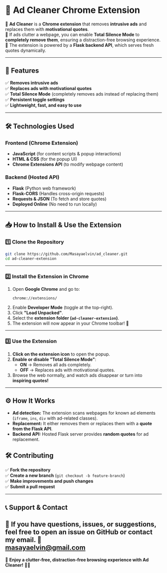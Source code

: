 # 🚀 **Ad Cleaner Chrome Extension**  

🔹 **Ad Cleaner** is a **Chrome extension** that removes **intrusive ads** and replaces them with **motivational quotes**.  
🔹 If ads clutter a webpage, you can enable **Total Silence Mode** to **completely remove them**, ensuring a distraction-free browsing experience.  
🔹 The extension is powered by a **Flask backend API**, which serves fresh quotes dynamically.  

---

## 📌 **Features**
✅ **Removes intrusive ads**  
✅ **Replaces ads with motivational quotes**  
✅ **Total Silence Mode** (completely removes ads instead of replacing them)  
✅ **Persistent toggle settings**  
✅ **Lightweight, fast, and easy to use**  

---

## 🛠 **Technologies Used**
### **Frontend (Chrome Extension)**
- **JavaScript** (for content scripts & popup interactions)  
- **HTML & CSS** (for the popup UI)  
- **Chrome Extensions API** (to modify webpage content)  

### **Backend (Hosted API)**
- **Flask** (Python web framework)  
- **Flask-CORS** (Handles cross-origin requests)  
- **Requests & JSON** (To fetch and store quotes)  
- **Deployed Online** (No need to run locally)  

---

## 📥 **How to Install & Use the Extension**
### **1️⃣ Clone the Repository**
```sh
git clone https://github.com/Masayaelvin/ad_cleaner.git
cd ad-cleaner-extension
```

---

### **2️⃣ Install the Extension in Chrome**
1. Open **Google Chrome** and go to:  
   ```
   chrome://extensions/
   ```
2. Enable **Developer Mode** (toggle at the top-right).  
3. Click **"Load Unpacked"**.  
4. Select the **extension folder (`ad-cleaner-extension`)**.  
5. The extension will now appear in your Chrome toolbar! 🎉  

---

### **3️⃣ Use the Extension**
1. **Click on the extension icon** to open the popup.  
2. **Enable or disable "Total Silence Mode"**:
   - **ON** → Removes all ads completely.  
   - **OFF** → Replaces ads with motivational quotes.  
3. Browse the web normally, and watch ads disappear or turn into **inspiring quotes!**  

---

## ⚙️ **How It Works**
- **Ad detection:** The extension scans webpages for known ad elements (`iframe`, `ins`, `div` with ad-related classes).  
- **Replacement:** It either removes them or replaces them with a **quote from the Flask API**.  
- **Backend API:** Hosted Flask server provides **random quotes** for ad replacement.  


## 🛠 **Contributing**
✅ **Fork the repository**  
✅ **Create a new branch** (`git checkout -b feature-branch`)  
✅ **Make improvements and push changes**  
✅ **Submit a pull request**  

---

## 📞 **Support & Contact**
📩 If you have **questions, issues, or suggestions**, feel free to open an **issue** on GitHub or contact my email. 🚀  
masayaelvin@gmail.com
---

🎉 **Enjoy a clutter-free, distraction-free browsing experience with Ad Cleaner!** 🚀🔥